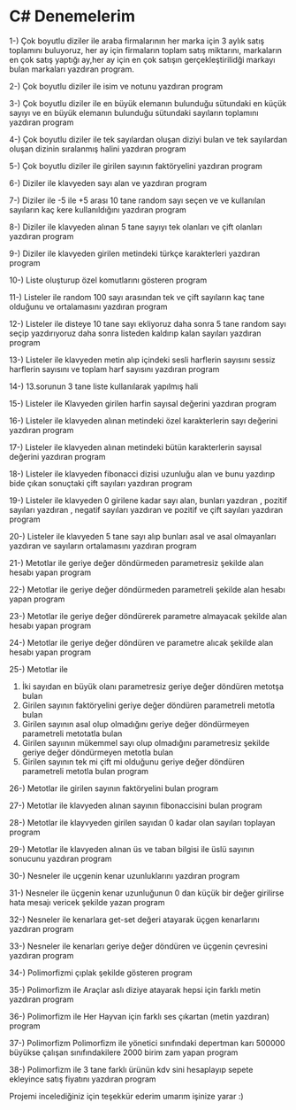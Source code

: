 # C# Denemelerim

1-) Çok boyutlu diziler ile araba firmalarının her marka için 3 aylık satış toplamını buluyoruz, her ay için firmaların toplam satış miktarını,
markaların en çok satış yaptığı ay,her ay için en çok satışın gerçekleştirilidği markayı bulan markaları yazdıran program.

2-) Çok boyutlu diziler ile isim ve notunu yazdıran program

3-) Çok boyutlu diziler ile en büyük elemanın bulunduğu sütundaki en küçük sayıyı ve en büyük elemanın bulunduğu sütundaki sayıların toplamını
yazdıran program

4-) Çok boyutlu diziler ile tek sayılardan oluşan diziyi bulan ve tek sayılardan oluşan dizinin sıralanmış halini yazdıran program

5-) Çok boyutlu diziler ile girilen sayının faktöryelini yazdıran program

6-) Diziler ile klavyeden sayı alan ve yazdıran program

7-) Diziler ile -5 ile +5 arası 10 tane random sayı seçen ve ve kullanılan sayıların kaç kere kullanıldığını yazdıran program

8-) Diziler ile klavyeden alınan 5 tane sayıyı tek olanları ve çift olanları yazdıran program

9-) Diziler ile klavyeden girilen metindeki türkçe karakterleri yazdıran program

10-) Liste oluşturup özel komutlarını gösteren program

11-) Listeler ile random 100 sayı arasından tek ve çift sayıların kaç tane olduğunu ve ortalamasını yazdıran program

12-) Listeler ile disteye 10 tane sayı ekliyoruz daha sonra 5 tane random sayı seçip yazdırıyoruz daha sonra listeden kaldırıp kalan sayıları yazdıran program

13-) Listeler ile klavyeden metin alıp içindeki sesli harflerin sayısını sessiz harflerin sayısını ve toplam harf sayısını yazdıran program

14-) 13.sorunun 3 tane liste kullanılarak yapılmış hali

15-) Listeler ile Klavyeden girilen harfin sayısal değerini yazdıran program

16-) Listeler ile klavyeden alınan metindeki özel karakterlerin sayı değerini yazdıran program

17-) Listeler ile klavyeden alınan metindeki bütün karakterlerin sayısal değerini yazdıran program

18-) Listeler ile klavyeden fibonacci dizisi uzunluğu alan ve bunu yazdırıp bide çıkan sonuçtaki çift sayıları yazdıran program

19-) Listeler ile klavyeden 0 girilene kadar sayı alan, bunları yazdıran , pozitif sayıları yazdıran , negatif sayıları yazdıran ve pozitif ve çift sayıları yazdıran program

20-) Listeler ile klavyeden 5 tane sayı alıp bunları asal ve asal olmayanları yazdıran  ve sayıların ortalamasını yazdıran program

21-) Metotlar ile geriye değer döndürmeden parametresiz şekilde alan hesabı yapan program

22-) Metotlar ile geriye değer döndürmeden parametreli şekilde alan hesabı yapan program

23-) Metotlar ile geriye değer döndürerek parametre almayacak şekilde alan hesabı yapan program

24-) Metotlar ile geriye değer döndüren ve parametre alıcak şekilde alan hesabı yapan program

25-) Metotlar ile 
1. İki sayıdan en büyük olanı parametresiz geriye değer döndüren metotşa bulan
2. Girilen sayının faktöryelini geriye değer döndüren parametreli metotla bulan
3. Girilen sayının asal olup olmadığını geriye değer döndürmeyen parametreli metotatla bulan
4. Girilen sayıının mükemmel sayı olup olmadığını parametresiz şekilde geriye değer döndürmeyen metotla bulan
5. Girilen sayının tek mi çift mi olduğunu geriye değer döndüren parametreli metotla bulan program

26-) Metotlar ile girilen sayının faktöryelini bulan program

27-) Metotlar ile klavyeden alınan sayının fibonaccisini bulan program

28-) Metotlar ile klayvyeden girilen sayıdan 0 kadar olan sayıları toplayan program

29-) Metotlar ile klavyeden alınan üs ve taban bilgisi ile üslü sayının sonucunu yazdıran program

30-) Nesneler ile uçgenin kenar uzunluklarını yazdıran program

31-) Nesneler ile üçgenin kenar uzunluğunun 0 dan küçük bir değer girilirse hata mesajı vericek şekilde yazan program

32-) Nesneler ile kenarlara get-set değeri atayarak üçgen kenarlarını yazdıran program

33-) Nesneler ile kenarları geriye değer döndüren ve üçgenin çevresini yazdıran program

34-) Polimorfizmi çıplak şekilde gösteren program

35-) Polimorfizm ile Araçlar aslı diziye atayarak hepsi için farklı metin yazdıran program

36-) Polimorfizm ile Her Hayvan için farklı ses çıkartan (metin yazdıran) program

37-) Polimorfizm Polimorfizm ile yönetici sınıfındaki depertman karı 500000 büyükse çalışan sınıfındakilere 2000 birim zam yapan program

38-) Polimorfizm ile 3 tane farklı ürünün kdv sini hesaplayıp sepete ekleyince satış fiyatını yazdıran program

Projemi incelediğiniz için teşekkür ederim umarım işinize yarar :)
